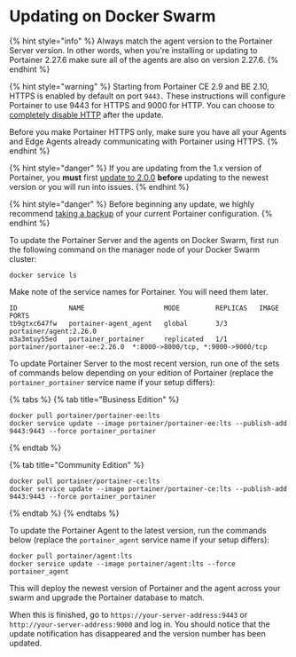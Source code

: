 # Updating on Docker Swarm

{% hint style="info" %}
Always match the agent version to the Portainer Server version. In other words, when you're installing or updating to Portainer 2.27.6 make sure all of the agents are also on version 2.27.6.
{% endhint %}

{% hint style="warning" %}
Starting from Portainer CE 2.9 and BE 2.10, HTTPS is enabled by default on port `9443.` These instructions will configure Portainer to use 9443 for HTTPS  and 9000 for HTTP. You can choose to [completely disable HTTP](../../admin/settings/#force-https-only) after the update.&#x20;

Before you make Portainer HTTPS only, make sure you have all your Agents and Edge Agents already communicating with Portainer using HTTPS.&#x20;
{% endhint %}

{% hint style="danger" %}
If you are updating from the 1.x version of Portainer, you **must** first [update to 2.0.0](from-1.x.md) **before** updating to the newest version or you will run into issues.
{% endhint %}

{% hint style="danger" %}
Before beginning any update, we highly recommend [taking a backup](../../admin/settings/general.md#back-up-portainer) of your current Portainer configuration.
{% endhint %}

To update the Portainer Server and the agents on Docker Swarm, first run the following command on the manager node of your Docker Swarm cluster:

```
docker service ls 
```

Make note of the service names for Portainer. You will need them later.

```
ID             NAME                    MODE         REPLICAS   IMAGE                          PORTS
tb9gtxc647fw   portainer-agent_agent   global       3/3        portainer/agent:2.26.0
m3a3mtuy55ed   portainer_portainer     replicated   1/1        portainer/portainer-ee:2.26.0  *:8000->8000/tcp, *:9000->9000/tcp
```

To update Portainer Server to the most recent version, run one of the sets of commands below depending on your edition of Portainer (replace the `portainer_portainer` service name if your setup differs):

{% tabs %}
{% tab title="Business Edition" %}
```
docker pull portainer/portainer-ee:lts
docker service update --image portainer/portainer-ee:lts --publish-add 9443:9443 --force portainer_portainer
```
{% endtab %}

{% tab title="Community Edition" %}
```
docker pull portainer/portainer-ce:lts
docker service update --image portainer/portainer-ce:lts --publish-add 9443:9443 --force portainer_portainer
```
{% endtab %}
{% endtabs %}

To update the Portainer Agent to the latest version, run the commands below (replace the `portainer_agent` service name if your setup differs):

```
docker pull portainer/agent:lts
docker service update --image portainer/agent:lts --force portainer_agent 
```

This will deploy the newest version of Portainer and the agent across your swarm and upgrade the Portainer database to match.

When this is finished, go to `https://your-server-address:9443` or `http://your-server-address:9000` and log in. You should notice that the update notification has disappeared and the version number has been updated.
